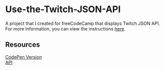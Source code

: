 # Use-the-Twitch-JSON-API
A project that I created for freeCodeCamp that displays Twitch JSON API. For more information, you can view the instructions [here](https://www.freecodecamp.org/learn/coding-interview-prep/take-home-projects/use-the-twitch-json-api).

## Resources
[CodePen Version](https://codepen.io/lchap701/full/eYWOOxq)\
[API](https://weather-proxy.freecodecamp.rocks/)

